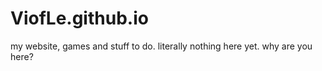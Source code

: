 # ViofLe.github.io
 my website, games and stuff to do.
 literally nothing here yet.
 why are you here?
